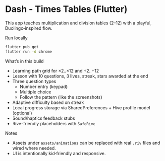 # Dash - Times Tables (Flutter)

This app teaches multiplication and division tables (2–12) with a playful, Duolingo‑inspired flow.

Run locally

```bash
flutter pub get
flutter run -d chrome
```

What’s in this build

- Learning path grid for ×2..×12 and ÷2..÷12
- Lesson with 10 questions, 3 lives, streak, stars awarded at the end
- Three question types
  - Number entry (keypad)
  - Multiple choice
  - Follow the pattern (like the screenshots)
- Adaptive difficulty based on streak
- Local progress storage via SharedPreferences + Hive profile model (optional)
- Sound/haptics feedback stubs
- Rive-friendly placeholders with `SafeRive`

Notes

- Assets under `assets/animations` can be replaced with real `.riv` files and wired where needed.
- UI is intentionally kid‑friendly and responsive.
